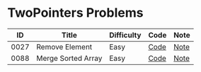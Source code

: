 # TwoPointers Problems

| ID | Title | Difficulty | Code | Note |
|----|-------|------------|------|------|
| 0027 | Remove Element | Easy | [Code](0027-remove-element/solution.js) | [Note](0027-remove-element/README.md) |
| 0088 | Merge Sorted Array | Easy | [Code](0088-merge-sorted-array/solution.js) | [Note](0088-merge-sorted-array/README.md) |
